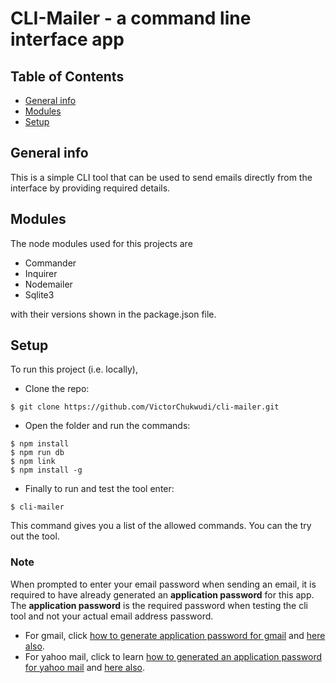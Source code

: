 # CLI-Mailer - a command line interface app

## Table of Contents

- [General info](#general-info)
- [Modules](#modules)
- [Setup](#setup)

## General info

This is a simple CLI tool that can be used to send emails directly from the interface by providing required details.

## Modules

The node modules used for this projects are

- Commander
- Inquirer
- Nodemailer
- Sqlite3

with their versions shown in the package.json file.

## Setup

To run this project (i.e. locally),

- Clone the repo:

```
$ git clone https://github.com/VictorChukwudi/cli-mailer.git
```

- Open the folder and run the commands:

```
$ npm install
$ npm run db
$ npm link
$ npm install -g
```

- Finally to run and test the tool enter:

```
$ cli-mailer
```

This command gives you a list of the allowed commands. You can the try out the tool.

### Note

When prompted to enter your email password when sending an email, it is required to have already generated an **application password** for this app. The **application password** is the required password when testing the cli tool and not your actual email address password.

- For gmail, click [how to generate application password for gmail](https://support.google.com/accounts/answer/185833?hl=en) and [here also](https://devanswers.co/create-application-specific-password-gmail/).
- For yahoo mail, click to learn [how to generated an application password for yahoo mail](https://support.reolink.com/hc/en-us/articles/360039239274-How-to-Generate-an-APP-Password-in-Yahoo-Email-Account) and [here also](https://www.lifewire.com/manage-app-passwords-imap-pop-yahoo-1174448).
